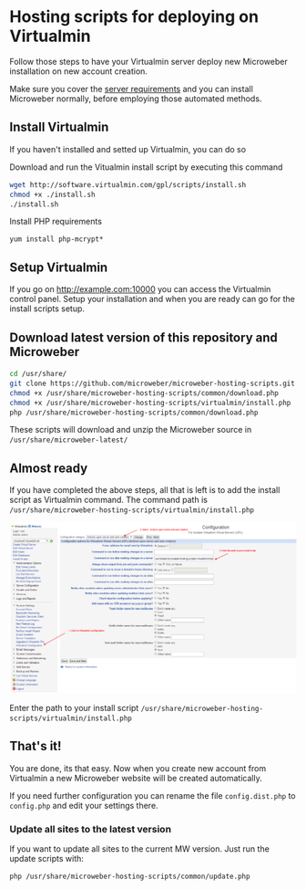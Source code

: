 # Hosting scripts for deploying on Virtualmin


Follow those steps to have your Virtualmin server deploy new Microweber installation on new account creation. 

Make sure you cover the [server requirements](https://github.com/microweber/microweber#general-requirements "") and you can install Microweber normally, before employing those automated methods.

## Install Virtualmin

If you haven't installed and setted up Virtualmin, you can do so

Download and run the Vitualmin install script by executing this command 

```sh
wget http://software.virtualmin.com/gpl/scripts/install.sh
chmod +x ./install.sh
./install.sh
```

Install PHP requirements
```
yum install php-mcrypt*
```

## Setup Virtualmin

If you go on http://example.com:10000 you can access the Virtualmin control panel.
Setup your installation and when you are ready can go for the install scripts setup.


## Download latest version of this repository and Microweber

```sh
cd /usr/share/
git clone https://github.com/microweber/microweber-hosting-scripts.git
chmod +x /usr/share/microweber-hosting-scripts/common/download.php
chmod +x /usr/share/microweber-hosting-scripts/virtualmin/install.php
php /usr/share/microweber-hosting-scripts/common/download.php

```
These scripts will download and unzip the Microweber source in `/usr/share/microweber-latest/`




## Almost ready

If you have completed the above steps, all that is left is to add the install script as Virtualmin command. The command path is `/usr/share/microweber-hosting-scripts/virtualmin/install.php`

![setup.png](setup.png "")

Enter the path to your install script `/usr/share/microweber-hosting-scripts/virtualmin/install.php`


## That's it! 

You are done, its that easy. Now when you create new account from Virtualmin a new Microweber website will be created automatically. 

If you need further configuration you can rename the file `config.dist.php` to `config.php` and edit your settings there. 


### Update all sites to the latest version

If you want to update all sites to the current MW version. Just run the update scripts with: 

```sh 
php /usr/share/microweber-hosting-scripts/common/update.php
```


